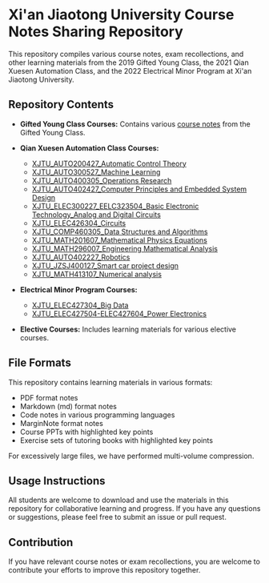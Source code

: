 # Xi'an Jiaotong University Course Notes Sharing Repository

This repository compiles various course notes, exam recollections, and other learning materials from the 2019 Gifted Young Class, the 2021 Qian Xuesen Automation Class, and the 2022 Electrical Minor Program at Xi'an Jiaotong University.

## Repository Contents

* **Gifted Young Class Courses:** Contains various [course notes](https://github.com/Sihan0229/XJTUnotes_Gifted_Yonth-Automation_TsienHsueshen/tree/main/XJTU_%E5%B0%91%E5%B9%B4%E7%8F%AD%E8%AF%BE%E7%A8%8B) from the Gifted Young Class.
* **Qian Xuesen Automation Class Courses:**

  * [XJTU\_AUTO200427\_Automatic Control Theory](https://github.com/Sihan0229/XJTUnotes_Gifted_Yonth-Automation_TsienHsueshen/tree/main/XJTU_AUTO200427_%E8%87%AA%E5%8A%A8%E6%8E%A7%E5%88%B6%E7%90%86%E8%AE%BA)  
  * [XJTU\_AUTO300527\_Machine Learning](https://github.com/Sihan0229/XJTU-AUTO300527-homework)      
  * [XJTU\_AUTO400305\_Operations Research](https://github.com/Sihan0229/XJTUnotes_Gifted_Yonth-Automation_TsienHsueshen/tree/main/XJTU_AUTO400305_%E8%BF%90%E7%AD%B9%E5%AD%A6)       
  * [XJTU\_AUTO402427\_Computer Principles and Embedded System Design](https://github.com/Sihan0229/XJTUnotes_Gifted_Yonth-Automation_TsienHsueshen/tree/main/XJTU_AUTO402427_%E8%AE%A1%E7%AE%97%E6%9C%BA%E5%8E%9F%E7%90%86%E4%B8%8E%E5%B5%8C%E5%85%A5%E5%BC%8F%E7%B3%BB%E7%BB%9F%E8%AE%BE%E8%AE%A1)
  * [XJTU\_ELEC300227\_EELC323504\_Basic Electronic Technology\_Analog and Digital Circuits](https://github.com/Sihan0229/XJTUnotes_Gifted_Yonth-Automation_TsienHsueshen/tree/main/XJTU_ELEC300227_EELC323504_%E7%94%B5%E5%AD%90%E6%8A%80%E6%9C%AF%E5%9F%BA%E7%A1%80_%E6%A8%A1%E7%94%B5%E6%95%B0%E7%94%B5)
  * [XJTU\_ELEC426304\_Circuits]() 
  * [XJTU\_COMP460305\_Data Structures and Algorithms](https://github.com/Sihan0229/XJTUnotes_Gifted_Yonth-Automation_TsienHsueshen/tree/main/XJTU_ELEC426304_%E7%94%B5%E8%B7%AF)            
  * [XJTU\_MATH201607\_Mathematical Physics Equations](https://github.com/Sihan0229/XJTUnotes_Gifted_Yonth-Automation_TsienHsueshen/tree/main/XJTU_MATH201607_%E6%95%B0%E5%AD%A6%E7%89%A9%E7%90%86%E6%96%B9%E7%A8%8B)    
  * [XJTU\_MATH296007\_Engineering Mathematical Analysis](https://github.com/Sihan0229/XJTUnotes_Gifted_Yonth-Automation_TsienHsueshen/tree/main/XJTU_MATH296007_%E5%B7%A5%E7%A7%91%E6%95%B0%E5%AD%A6%E5%88%86%E6%9E%90)   
  * [XJTU\_AUTO402227\_Robotics](https://github.com/Sihan0229/XJTU-AUTO402227-MATLAB)          
  * [XJTU\_JZSJ400127\_Smart car project design](https://github.com/Sihan0229/XJTU-JZSJ400127)
  * [XJTU\_MATH413107\_Numerical analysis](https://github.com/Sihan0229/XJTUnotes_Gifted_Yonth-Automation_TsienHsueshen/tree/main/XJTU_MATH413107_%E6%95%B0%E5%80%BC%E5%88%86%E6%9E%90%26%E8%AE%A1%E7%AE%97%E6%96%B9%E6%B3%95)  
* **Electrical Minor Program Courses:**      

  * [XJTU\_ELEC427304\_Big Data](https://github.com/Sihan0229/XJTUnotes_Gifted_Yonth-Automation_TsienHsueshen/tree/main/XJTU_ELEC427304_%E5%A4%A7%E6%95%B0%E6%8D%AE)     
  * [XJTU\_ELEC427504-ELEC427604\_Power Electronics](https://github.com/Sihan0229/XJTU-ELEC427504-ELEC427604-Seminar)
* **Elective Courses:** Includes learning materials for various elective courses.

## File Formats

This repository contains learning materials in various formats:

* PDF format notes
* Markdown (md) format notes
* Code notes in various programming languages
* MarginNote format notes
* Course PPTs with highlighted key points
* Exercise sets of tutoring books with highlighted key points

For excessively large files, we have performed multi-volume compression.

## Usage Instructions

All students are welcome to download and use the materials in this repository for collaborative learning and progress. If you have any questions or suggestions, please feel free to submit an issue or pull request.

## Contribution

If you have relevant course notes or exam recollections, you are welcome to contribute your efforts to improve this repository together.
